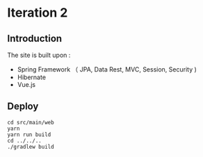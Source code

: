 # Iteration 2
## Introduction 
The site is built upon :
* Spring Framework （ JPA, Data Rest, MVC, Session, Security )
* Hibernate
* Vue.js

## Deploy
```
cd src/main/web
yarn
yarn run build
cd ../../..
./gradlew build
```  
